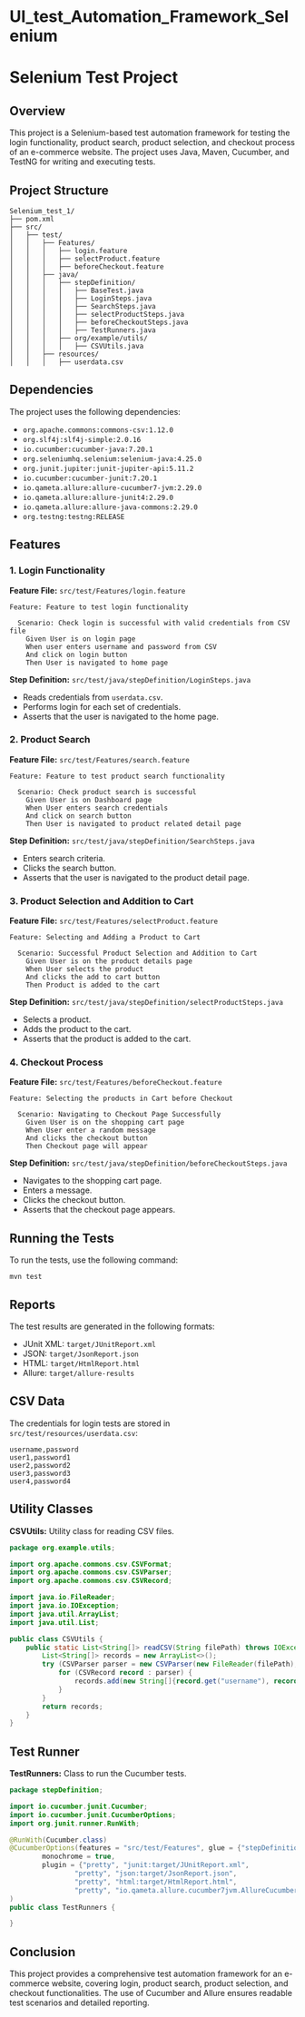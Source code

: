 ﻿# UI_test_Automation_Framework_Selenium
# Selenium Test Project

## Overview
This project is a Selenium-based test automation framework for testing the login functionality, product search, product selection, and checkout process of an e-commerce website. The project uses Java, Maven, Cucumber, and TestNG for writing and executing tests.

## Project Structure
```
Selenium_test_1/
├── pom.xml
├── src/
│   ├── test/
│   │   ├── Features/
│   │   │   ├── login.feature
│   │   │   ├── selectProduct.feature
│   │   │   ├── beforeCheckout.feature
│   │   ├── java/
│   │   │   ├── stepDefinition/
│   │   │   │   ├── BaseTest.java
│   │   │   │   ├── LoginSteps.java
│   │   │   │   ├── SearchSteps.java
│   │   │   │   ├── selectProductSteps.java
│   │   │   │   ├── beforeCheckoutSteps.java
│   │   │   │   ├── TestRunners.java
│   │   │   ├── org/example/utils/
│   │   │   │   ├── CSVUtils.java
│   │   ├── resources/
│   │   │   ├── userdata.csv
```

## Dependencies
The project uses the following dependencies:
- `org.apache.commons:commons-csv:1.12.0`
- `org.slf4j:slf4j-simple:2.0.16`
- `io.cucumber:cucumber-java:7.20.1`
- `org.seleniumhq.selenium:selenium-java:4.25.0`
- `org.junit.jupiter:junit-jupiter-api:5.11.2`
- `io.cucumber:cucumber-junit:7.20.1`
- `io.qameta.allure:allure-cucumber7-jvm:2.29.0`
- `io.qameta.allure:allure-junit4:2.29.0`
- `io.qameta.allure:allure-java-commons:2.29.0`
- `org.testng:testng:RELEASE`

## Features

### 1. Login Functionality
**Feature File:** `src/test/Features/login.feature`
```gherkin
Feature: Feature to test login functionality

  Scenario: Check login is successful with valid credentials from CSV file
    Given User is on login page
    When user enters username and password from CSV
    And click on login button
    Then User is navigated to home page
```

**Step Definition:** `src/test/java/stepDefinition/LoginSteps.java`
- Reads credentials from `userdata.csv`.
- Performs login for each set of credentials.
- Asserts that the user is navigated to the home page.

### 2. Product Search
**Feature File:** `src/test/Features/search.feature`
```gherkin
Feature: Feature to test product search functionality

  Scenario: Check product search is successful
    Given User is on Dashboard page
    When User enters search credentials
    And click on search button
    Then User is navigated to product related detail page
```

**Step Definition:** `src/test/java/stepDefinition/SearchSteps.java`
- Enters search criteria.
- Clicks the search button.
- Asserts that the user is navigated to the product detail page.

### 3. Product Selection and Addition to Cart
**Feature File:** `src/test/Features/selectProduct.feature`
```gherkin
Feature: Selecting and Adding a Product to Cart

  Scenario: Successful Product Selection and Addition to Cart
    Given User is on the product details page
    When User selects the product
    And clicks the add to cart button
    Then Product is added to the cart
```

**Step Definition:** `src/test/java/stepDefinition/selectProductSteps.java`
- Selects a product.
- Adds the product to the cart.
- Asserts that the product is added to the cart.

### 4. Checkout Process
**Feature File:** `src/test/Features/beforeCheckout.feature`
```gherkin
Feature: Selecting the products in Cart before Checkout

  Scenario: Navigating to Checkout Page Successfully
    Given User is on the shopping cart page
    When User enter a random message
    And clicks the checkout button
    Then Checkout page will appear
```

**Step Definition:** `src/test/java/stepDefinition/beforeCheckoutSteps.java`
- Navigates to the shopping cart page.
- Enters a message.
- Clicks the checkout button.
- Asserts that the checkout page appears.

## Running the Tests
To run the tests, use the following command:
```shell
mvn test
```

## Reports
The test results are generated in the following formats:
- JUnit XML: `target/JUnitReport.xml`
- JSON: `target/JsonReport.json`
- HTML: `target/HtmlReport.html`
- Allure: `target/allure-results`

## CSV Data
The credentials for login tests are stored in `src/test/resources/userdata.csv`:
```csv
username,password
user1,password1
user2,password2
user3,password3
user4,password4
```

## Utility Classes
**CSVUtils:** Utility class for reading CSV files.
```java
package org.example.utils;

import org.apache.commons.csv.CSVFormat;
import org.apache.commons.csv.CSVParser;
import org.apache.commons.csv.CSVRecord;

import java.io.FileReader;
import java.io.IOException;
import java.util.ArrayList;
import java.util.List;

public class CSVUtils {
    public static List<String[]> readCSV(String filePath) throws IOException {
        List<String[]> records = new ArrayList<>();
        try (CSVParser parser = new CSVParser(new FileReader(filePath), CSVFormat.DEFAULT.withFirstRecordAsHeader())) {
            for (CSVRecord record : parser) {
                records.add(new String[]{record.get("username"), record.get("password")});
            }
        }
        return records;
    }
}
```

## Test Runner
**TestRunners:** Class to run the Cucumber tests.
```java
package stepDefinition;

import io.cucumber.junit.Cucumber;
import io.cucumber.junit.CucumberOptions;
import org.junit.runner.RunWith;

@RunWith(Cucumber.class)
@CucumberOptions(features = "src/test/Features", glue = {"stepDefinition"},
        monochrome = true,
        plugin = {"pretty", "junit:target/JUnitReport.xml",
                "pretty", "json:target/JsonReport.json",
                "pretty", "html:target/HtmlReport.html",
                "pretty", "io.qameta.allure.cucumber7jvm.AllureCucumber7Jvm"}
)
public class TestRunners {

}
```

## Conclusion
This project provides a comprehensive test automation framework for an e-commerce website, covering login, product search, product selection, and checkout functionalities. The use of Cucumber and Allure ensures readable test scenarios and detailed reporting.
